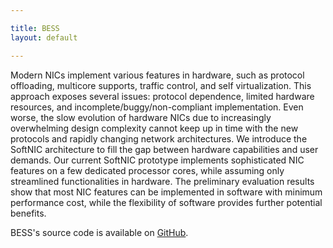 ```yaml
---

title: BESS
layout: default

---
```

Modern NICs implement various features in hardware, such as protocol offloading,
multicore supports, traffic control, and self virtualization. This approach
exposes several issues: protocol dependence, limited hardware resources, and
incomplete/buggy/non-compliant implementation. Even worse, the slow evolution of
hardware NICs due to increasingly overwhelming design complexity cannot keep up
in time with the new protocols and rapidly changing network architectures. We
introduce the SoftNIC architecture to fill the gap between hardware capabilities
and user demands. Our current SoftNIC prototype implements sophisticated NIC
features on a few dedicated processor cores, while assuming only streamlined
functionalities in hardware. The preliminary evaluation results show that most
NIC features can be implemented in software with minimum performance cost, while
the flexibility of software provides further potential benefits.

BESS's source code is available on <a href="https://github.com/NetSys/bess">GitHub</a>.
